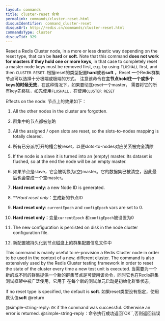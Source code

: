 ```yaml
---
layout: commands
title: cluster-reset 命令
permalink: commands/cluster-reset.html
disqusIdentifier: command_cluster-reset
disqusUrl: http://redis.cn/commands/cluster-reset.html
commandsType: cluster
discuzTid: 929
---
```


Reset a Redis Cluster node, in a more or less drastic way depending on the
reset type, that can be **hard** or **soft**. Note that this command
**does not work for masters if they hold one or more keys**, in that case
to completely reset a master node keys must be removed first, e.g. by using `FLUSHALL` first,
and then `CLUSTER RESET`.
根据reset的类型配置**hard**或者**soft** ，Reset 一个Redis群集节点可以选择十分极端或极端的方式。
注意该命令在**主节点hold住一个或多个keys的时候无效**，在这种情况下，如果要彻底reset一个master，
需要将它的所有key先移除，如先使用`FLUSHALL`，在使用`CLUSTER RESET`

Effects on the node:
节点上的效果如下：

1. All the other nodes in the cluster are forgotten.
1. 群集中的节点都被忽略

2. All the assigned / open slots are reset, so the slots-to-nodes mapping is totally cleared.
2. 所有已分派/打开的槽会被reset，以便slots-to-nodes对应关系被完全清除

3. If the node is a slave it is turned into an (empty) master. Its dataset is flushed, so at the end the node will be an empty master.
3. 如果节点是slave，它会被切换为(空)master。它的数据集已被清空，因此最后也会变成一个空master。

4. **Hard reset only**: a new Node ID is generated.
4. ***Hard reset only*：生成新的节点ID

5. **Hard reset only**: `currentEpoch` and `configEpoch` vars are set to 0.
5. **Hard reset only**：变量`currentEpoch` 和`configEpoch`被设置为0

6. The new configuration is persisted on disk in the node cluster configuration file.
6. 新配置被持久化到节点磁盘上的群集配置信息文件中

This command is mainly useful to re-provision a Redis Cluster node
in order to be used in the context of a new, different cluster. The command
is also extensively used by the Redis Cluster testing framework in order to
reset the state of the cluster every time a new test unit is executed.
当需要为一个新的或不同的群集提供一个新的群集节点是可使用该命令，同时它也在Redis群集测试框架中被广泛使用，它用于
在每个新的测试单元启动是初始化群集状态。

If no reset type is specified, the default is **soft**.
如果reset类型没有指定，使用默认值**soft**
@return

@simple-string-reply: `OK` if the command was successful. Otherwise an error is returned.
@simple-string-reply：命令执行成功返回`OK``,否则返回错误